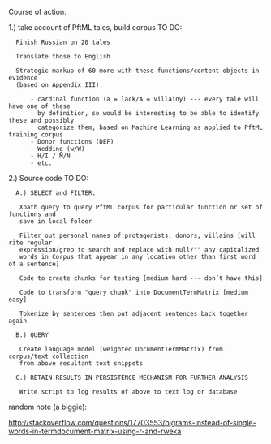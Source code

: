 Course of action: 


1.) take account of PftML tales, build corpus TO DO:

      Finish Russian on 20 tales
      
      Translate those to English
      
      Strategic markup of 60 more with these functions/content objects in evidence 
      (based on Appendix III):
      
          - cardinal function (a = lack/A = villainy) --- every tale will have one of these 
            by definition, so would be interesting to be able to identify these and possibly 
            categorize them, based on Machine Learning as applied to PftML training corpus
          - Donor functions (DEF)
          - Wedding (w/W)
          - H/I / M/N 
          - etc.

2.) Source code TO DO:

      A.) SELECT and FILTER: 
      
       Xpath query to query PftML corpus for particular function or set of functions and 
       save in local folder
       
       Filter out personal names of protagonists, donors, villains [will rite regular 
       expression/grep to search and replace with null/"" any capitalized 
       words in Corpus that appear in any location other than first word of a sentence]
       
       Code to create chunks for testing [medium hard --- don’t have this]
       
       Code to transform "query chunk" into DocumentTermMatrix [medium easy]
       
       Tokenize by sentences then put adjacent sentences back together again
       
      B.) QUERY
      
       Create language model (weighted DocumentTermMatrix) from corpus/text collection
       from above resultant text snippets
      
      C.) RETAIN RESULTS IN PERSISTENCE MECHANISM FOR FURTHER ANALYSIS
      
       Write script to log results of above to text log or database
    
    
    
    
    
    
    
    
 random note (a biggie): 
 
 http://stackoverflow.com/questions/17703553/bigrams-instead-of-single-words-in-termdocument-matrix-using-r-and-rweka
